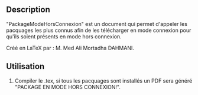 ﻿Description
----
  "PackageModeHorsConnexion" est un document qui permet d'appeler les pacquages les plus connus afin de les télécharger en mode connexion pour qu'ils soient présents en mode hors connexion.

  Créé en LaTeX par :
  M. Med Ali Mortadha DAHMANI.

Utilisation
----
1. Compiler le .tex, si tous les pacquages sont installés un PDF sera généré "PACKAGE EN MODE HORS CONNEXION!".
